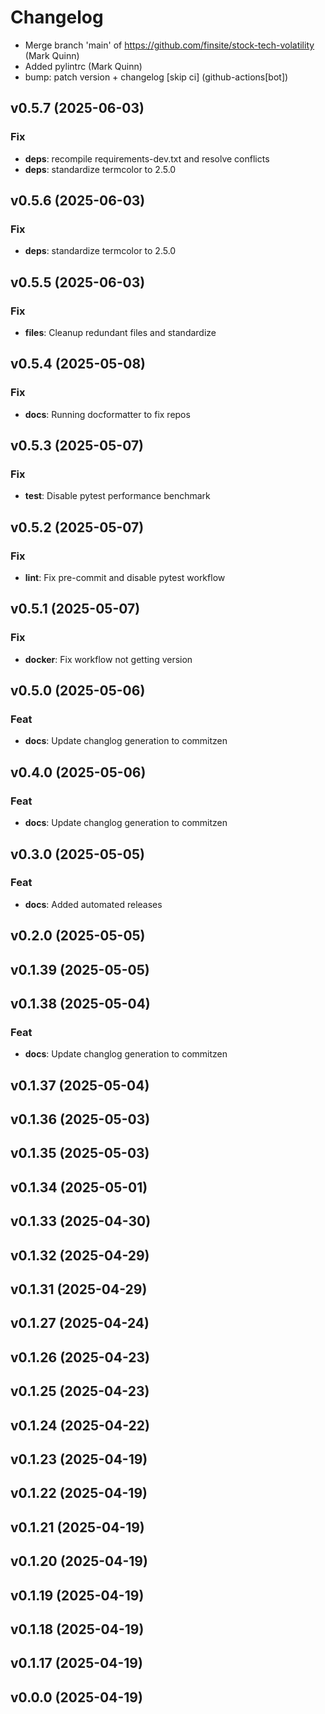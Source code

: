 # Changelog

- Merge branch 'main' of https://github.com/finsite/stock-tech-volatility (Mark
  Quinn)
- Added pylintrc (Mark Quinn)
- bump: patch version + changelog [skip ci] (github-actions[bot])

## v0.5.7 (2025-06-03)

### Fix

- **deps**: recompile requirements-dev.txt and resolve conflicts
- **deps**: standardize termcolor to 2.5.0

## v0.5.6 (2025-06-03)

### Fix

- **deps**: standardize termcolor to 2.5.0

## v0.5.5 (2025-06-03)

### Fix

- **files**: Cleanup redundant files and standardize

## v0.5.4 (2025-05-08)

### Fix

- **docs**: Running docformatter to fix repos

## v0.5.3 (2025-05-07)

### Fix

- **test**: Disable pytest performance benchmark

## v0.5.2 (2025-05-07)

### Fix

- **lint**: Fix pre-commit and disable pytest workflow

## v0.5.1 (2025-05-07)

### Fix

- **docker**: Fix workflow not getting version

## v0.5.0 (2025-05-06)

### Feat

- **docs**: Update changlog generation to commitzen

## v0.4.0 (2025-05-06)

### Feat

- **docs**: Update changlog generation to commitzen

## v0.3.0 (2025-05-05)

### Feat

- **docs**: Added automated releases

## v0.2.0 (2025-05-05)

## v0.1.39 (2025-05-05)

## v0.1.38 (2025-05-04)

### Feat

- **docs**: Update changlog generation to commitzen

## v0.1.37 (2025-05-04)

## v0.1.36 (2025-05-03)

## v0.1.35 (2025-05-03)

## v0.1.34 (2025-05-01)

## v0.1.33 (2025-04-30)

## v0.1.32 (2025-04-29)

## v0.1.31 (2025-04-29)

## v0.1.27 (2025-04-24)

## v0.1.26 (2025-04-23)

## v0.1.25 (2025-04-23)

## v0.1.24 (2025-04-22)

## v0.1.23 (2025-04-19)

## v0.1.22 (2025-04-19)

## v0.1.21 (2025-04-19)

## v0.1.20 (2025-04-19)

## v0.1.19 (2025-04-19)

## v0.1.18 (2025-04-19)

## v0.1.17 (2025-04-19)

## v0.0.0 (2025-04-19)
